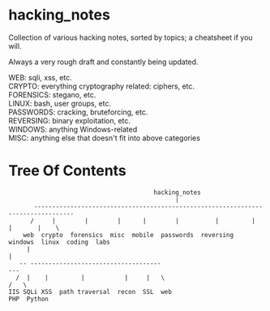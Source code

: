 # hacking_notes                 

Collection of various hacking notes, sorted by topics; a cheatsheet if you will.

Always a very rough draft and constantly being updated.

WEB: sqli, xss, etc.  
CRYPTO: everything cryptography related: ciphers, etc.  
FORENSICS: stegano, etc.  
LINUX: bash, user groups, etc.  
PASSWORDS: cracking, bruteforcing, etc.  
REVERSING: binary exploitation, etc.  
WINDOWS: anything Windows-related  
MISC: anything else that doesn't fit into above categories  


Tree Of Contents
================
```
                                        hacking_notes
                                              |
       ---------------------------------------------------------------------------------
      /     |        |        |      |        |          |         |       |       |    \
    web  crypto  forensics  misc  mobile  passwords  reversing  windows  linux  coding  labs
     |                                                                             |
   -- ------------------------------------                                        ---
  /  |    |         |           |     |   \                                      /   \
IIS SQLi XSS  path traversal  recon  SSL  web                                  PHP  Python
```
